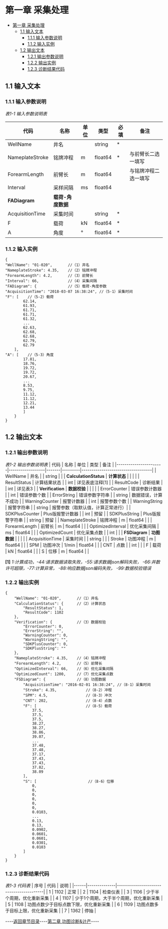 # 第一章 采集处理

- [第一章 采集处理](Chapter1.md#第一章-采集处理)
    - [1.1 输入文本](Chapter1.md#11-输入文本)
      - [1.1.1 输入参数说明](Chapter1.md#111-输入参数说明)
      - [1.1.2 输入实例](Chapter1.md#112-输入实例)
    - [1.2 输出文本](Chapter1.md#12-输出文本)
      - [1.2.1 输出参数说明](Chapter1.md#121-输出参数说明)
      - [1.2.2 输出实例](Chapter1.md#122-输出实例)
      - [1.2.3 诊断结果代码](Chapter1.md#123-诊断结果代码)

## 1.1 输入文本

### 1.1.1 输入参数说明

*表1-1 输入参数说明表*

| 代码           | 名称                | 单位 | 类型    | 必填 | 备注                |
|----------------|---------------------|------|---------|------|---------------------|
| WellName       | 井名                |      | string  | *    |                     |
| NameplateStroke| 铭牌冲程            | m    | float64 | *    | 与前臂长二选一填写  |
| ForearmLength  | 前臂长              | m    | float64 |      | 与铭牌冲程二选一填写|
| Interval       | 采样间隔            | ms   | float64 |      |                     |
| **FADiagram**  | **载荷-角度数据**   |      |         |      |                     |
| AcquisitionTime| 采集时间            |      | string  | *    |                     |
| F              | 载荷                | kN   | float64 | *    |                     |
| A              | 角度                | °    | float64 | *    |                     |

### 1.1.2 输入实例

```
{
"WellName": "01-020",       //（1）井名
"NameplateStroke": 4.35,    //（2）铭牌冲程
"ForearmLength": 4.2,       //（3）前臂长
"Interval": 66,             //（4）采集间隔
"FADiagram": {              //（5）载荷-角度参数
"AcquisitionTime": "2018-03-07 16:38:24", //（5-1）采集时间
"F": [    //（5-2）载荷
        62.14,
        61.93,
        61.71,
        61.71,
        61.32,
        ...
        62.63,
        62.68,
        62.68,
        62.79,
        62.79
    ],
"A": [    //（5-3）角度
        17.81,
        18.76,
        19.72,
        19.72,
        20.67,
        ...
        8.53,
        9.75,
        11.12,
        11.12,
        12.21,
        13.44
        ]
    }
}
```
## 1.2 输出文本

### 1.2.1 输出参数说明

*表1-2 输出参数说明表*
| 代码                  | 名称             | 单位  | 类型    | 备注                              |
|-----------------------|------------------|-------|---------|-----------------------------------|
| WellName              | 井名             |       | string  |                                   |
| **CalculationStatus** | **计算状态**     |       |         |                                   |
| ResultStatus          | 计算结果状态     |       | int     | 详见表底注释[1]                   |
| ResultCode            | 诊断结果         |       | int     | 详见表3                           |
| **Verification**      | **数据校验**     |       |         |                                   |
| ErrorCounter          | 错误参数计数器   |       | int     | 错误参数个数                      |
| ErrorString           | 错误参数字符串   |       | string  | 数据错误，计算不成功              |
| WarningCounter        | 报警计数器       |       | int     | 报警参数个数                      |
| WarningString         | 报警字符串       |       | string  | 报警参数（取默认值，计算正常进行）|
| SDKPlusCounter        | Plus版报警计数器 |       | int     | 预留                              |
| SDKPlusString         | Plus版报警字符串 |       | string  | 预留                              |
| NameplateStroke       | 铭牌冲程         | m     | float64 |                                   |
| ForearmLength         | 前臂长           | m     | float64 |                                   |
| OptimizedInterval     | 优化采集间隔     | ms    | float64 |                                   |
| OptimizedCount        | 优化采集点数     |       | int     |                                   |
| **FSDiagram**         |  **功图数据**    |       |         |                                   |
| AcquisitionTime       | 采集时间         |       | string  |                                   |
| Stroke                | 功图冲程         | m     | float64 |                                   |
| SPM                   | 功图冲次         | 1/min | float64 |                                   |
| CNT                   | 点数             |       | int     |                                   |
| F                     | 载荷             | kN    | float64 |                                   |
| S                     | 位移             | m     | float64 |                                   |

**[1]** *1:计算成功，-44:请求数据读取失败，-55:请求数据json解码失败， -66:井数许可超限，-77:计算异常， -88:响应数据json编码失败， -99:数据校验错误* 

### 1.2.2 输出实例

```
{
    "WellName": "01-020",       //（1）井名
    "CalculationStatus": {      //（2）计算状态
        "ResultStatus": 1,
        "ResultCode": 1102
    },
    "Verification": {           //（3）数据校验
        "ErrorCounter": 0,
        "ErrorString": "",
        "WarningCounter": 0,
        "WarningString": "",
        "SDKPlusCounter": 0,
        "SDKPlusString": ""
    },
    "NameplateStroke": 4.35,    //（4）铭牌冲程
    "ForearmLength": 4.2,       //（5）前臂长
    "OptimizedInterval": 66,    //（6）优化采集间隔
    "OptimizedCount": 1200,     //（7）优化采集点数
    "FSDiagram": {              //（8）功图数据
        "AcquisitionTime": "2016-02-01 16:38:24", //（8-1）采集时间
        "Stroke": 4.35,             //（8-2）冲程
        "SPM": 4.5,                 //（8-3）冲次
        "CNT": 202,                 //（8-4）点数
        "F": [                      //（8-5）载荷
            37.5,
            37.5,
            37.5,
            38.27,
            38.27,
            38.86,
            39.07,
            ...
            37.48,
            37.48,
            37.17,
            37.43,
            37.43,
            37.82,
            38.09
        ],
        "S": [                       //（8-6）位移
            0,
            0,
            0,
            0,
            0,
            0,
            0.0103,
            ...
            0.13,
            0.13,
            0.0902,
            0.0601,
            0.0601,
            0.0301,
            0.0103
        ]
    }
}
```
### 1.2.3 诊断结果代码

*表1-3 代码表*
| 序号 | 代码         | 说明                                    |
|------|--------------|-----------------------------------------|
| 1    | 1102         | 正常                                    |
| 2    | 1104         | 检查仪表                                |
| 3    | 1106         | 少于半个周期，优化重新采集              |
| 4    | 1107         | 少于1个周期，大于半个周期，优化重新采集 |
| 5    | 1108         | 功图点数少于目标点数下限，优化重新采集  |
| 6    | 1109         | 功图点数多于目标上限，优化重新采集      |
| 7    | 1362         | 停抽                                    |

----[返回章节目录](./master/README.md)----[第二章 功图诊断&计产](./Chapter2/Chapter2.md)----